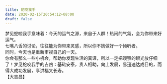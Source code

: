 ```yaml
---
title: 蛇咬我手
date: 2020-02-15T20:54:12+08:00
draft: false
---
```


梦见蛇咬我手意味着：今天的运气之源，来自于人群！热闹的气氛，会为你带来好运气。<br>
七嘴八舌的讨论，往往能为你带来灵感，所以你不妨做好一个倾听者。<br>
同时，今天也是重新审视自己的一天。<br>
你会有那么一些小机会，帮助你发现生活的真谛，所以一定把观察的眼光放仔细了！梦见蛇咬我手的吉凶：基础安泰，贵人相助，向上发展，易迅速达成目的，而得大成功发展，享洪福又长寿。<br>
【大吉昌】